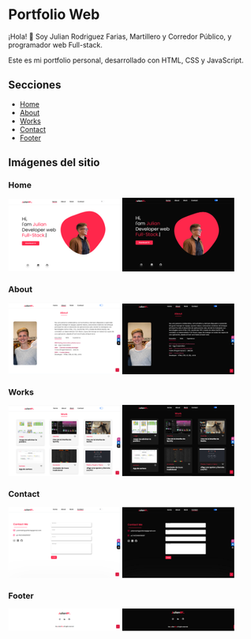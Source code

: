 # Portfolio Web

¡Hola! 👋 Soy Julian Rodriguez Farias, Martillero y Corredor Público, y programador web Full-stack.

Este es mi portfolio personal, desarrollado con HTML, CSS y JavaScript.

## Secciones

- [Home](#home)
- [About](#about)
- [Works](#works)
- [Contact](#contact)
- [Footer](#footer)

## Imágenes del sitio

### Home

<img src="img/portfolio-light.png" alt="Home Light" width="45%"> <img src="img/portfolio-dark.png" alt="Home Light" width="45%">

### About

<img src="img/about-light.png" alt="About Light" width="45%"> <img src="img/about-dark.png" alt="About Dark" width="45%">

### Works

<img src="img/work-light.png" alt="Work Light" width="45%"> <img src="img/work-dark.png" alt="Work Dark" width="45%">


### Contact

<img src="img/contact-light.png" alt="Contact Light" width="45%"> <img src="img/contact-dark.png" alt="Contact Dark" width="45%">

### Footer

<img src="img/footer-light.png" alt="Footer Light" width="45%"> <img src="img/footer-dark.png" alt="Footer Dark" width="45%">


